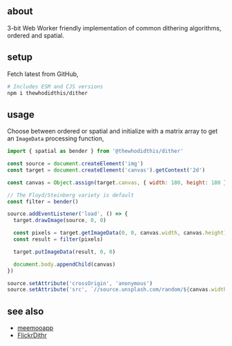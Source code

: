 ## about
3-bit Web Worker friendly implementation of common dithering algorithms, ordered and spatial.

## setup

Fetch latest from GitHub,

```sh
# Includes ESM and CJS versions
npm i thewhodidthis/dither
```

## usage

Choose between ordered or spatial and initialize with a matrix array to get an `ImageData` processing function,

```js
import { spatial as bender } from '@thewhodidthis/dither'

const source = document.createElement('img')
const target = document.createElement('canvas').getContext('2d')

const canvas = Object.assign(target.canvas, { width: 180, height: 180 })

// The Floyd/Steinberg variety is default
const filter = bender()

source.addEventListener('load', () => {
  target.drawImage(source, 0, 0)

  const pixels = target.getImageData(0, 0, canvas.width, canvas.height)
  const result = filter(pixels)

  target.putImageData(result, 0, 0)

  document.body.appendChild(canvas)
})

source.setAttribute('crossOrigin', 'anonymous')
source.setAttribute('src', `//source.unsplash.com/random/${canvas.width}x${canvas.height}`)
`````

## see also

- [meemooapp](https://github.com/meemoo/meemooapp/blob/master/src/nodes/image-monochrome-worker.js)
- [FlickrDithr](https://github.com/flickr/FlickrDithr/blob/master/dither.js)
